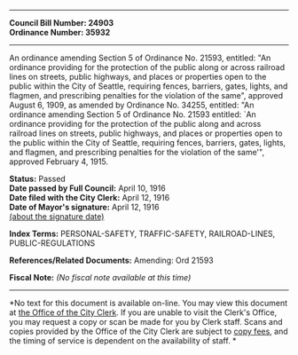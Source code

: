 * * * * *  
  
**Council Bill Number: [](#h0)[](#h2)24903**   
**Ordinance Number: 35932**  
  
* * * * *  
  
An ordinance amending Section 5 of Ordinance No. 21593, entitled: "An ordinance providing for the protection of the public along or across railroad lines on streets, public highways, and places or properties open to the public within the City of Seattle, requiring fences, barriers, gates, lights, and flagmen, and prescribing penalties for the violation of the same", approved August 6, 1909, as amended by Ordinance No. 34255, entitled: "An ordinance amending Section 5 of Ordinance No. 21593 entitled: \`An ordinance providing for the protection of the public along and across railroad lines on streets, public highways, and places or properties open to the public within the City of Seattle, requiring fences, barriers, gates, lights, and flagmen, and prescribing penalties for the violation of the same'", approved February 4, 1915.  
  
**Status:** Passed   
**Date passed by Full Council:** April 10, 1916   
**Date filed with the City Clerk:** April 12, 1916   
**Date of Mayor's signature:** April 12, 1916   
[(about the signature date)](/~public/approvaldate.htm)   
  
  
  
**Index Terms:** PERSONAL-SAFETY, TRAFFIC-SAFETY, RAILROAD-LINES, PUBLIC-REGULATIONS  
  
**References/Related Documents:** Amending: Ord 21593  
  
**Fiscal Note:** *(No fiscal note available at this time)*  
  
* * * * *  
  
*No text for this document is available on-line. You may view this document at [the Office of the City Clerk](http://www.seattle.gov/leg/clerk/contactUs.htm). If you are unable to visit the Clerk's Office, you may request a copy or scan be made for you by Clerk staff. Scans and copies provided by the Office of the City Clerk are subject to [copy fees](http://clerk.seattle.gov/~public/clerkfees.htm), and the timing of service is dependent on the availability of staff. *  
  
  
